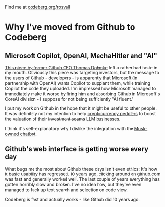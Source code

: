 Find me at [codeberg.org/rosvall](https://codeberg.org/rosvall/)

# Why I've moved from Github to Codeberg

## Microsoft Copilot, OpenAI, MechaHitler and "AI"
[This piece by former Github CEO Thomas Dohmke](https://ashtom.github.io/developers-reinvented) left a rather bad taste in my mouth. Obviously this piece was targeting investors, but the message to the users of Github - developers - is apparently that Microsoft (in partnership with OpenAI) wants Copilot to supplant them, while training Copilot the code they uploaded. I'm impressed how Microsoft managed to immediately make it worse by firing him and absorbing Github in Microsoft's CoreAI division - I suppose for not being sufficiently "AI fluent."

I put my work on Github in the hope that it might be useful to other people.
It was definitely not my intention to help [cryptocurrency peddlers](https://en.wikipedia.org/wiki/World_(blockchain)) to boost the valuation of their ~~investment scams~~ LLM businesses.

I think it's self-explanatory why I dislike the integration with the [Musk-owned chatbot](https://www.npr.org/2025/07/09/nx-s1-5462609/grok-elon-musk-antisemitic-racist-content).

## Github's web interface is getting worse every day
What bugs me the most about Github these days isn't even ethics: It's how it basic usability has regressed. 10 years ago, clicking around on github.com was fast and generally worked well. The last couple of years everything has gotten horribly slow and broken. I've no idea how, but they've even managed to fuck up text search and selection on code view.

Codeberg is fast and actually works - like Github did 10 years ago.
